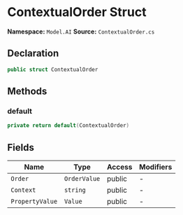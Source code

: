 # ContextualOrder Struct

**Namespace:** `Model.AI`
**Source:** `ContextualOrder.cs`

## Declaration

```csharp
public struct ContextualOrder
```

## Methods

### default

```csharp
private return default(ContextualOrder)
```

## Fields

| Name | Type | Access | Modifiers |
|------|------|--------|-----------|
| `Order` | `OrderValue` | public | - |
| `Context` | `string` | public | - |
| `PropertyValue` | `Value` | public | - |

